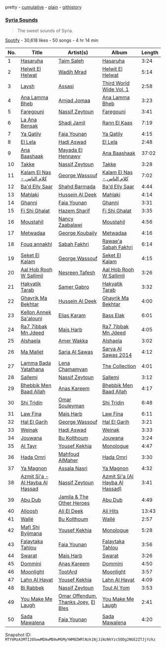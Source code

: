 pretty - [cumulative](/playlists/cumulative/37i9dQZF1DWUyqO4fBh3ob.md) - [plain](/playlists/plain/37i9dQZF1DWUyqO4fBh3ob) - [githistory](https://github.githistory.xyz/mackorone/spotify-playlist-archive/blob/main/playlists/plain/37i9dQZF1DWUyqO4fBh3ob)

### [Syria Sounds](https://open.spotify.com/playlist/37i9dQZF1DWUyqO4fBh3ob)

> The sweet sounds of Syria.

[Spotify](https://open.spotify.com/user/spotify) - 30,618 likes - 50 songs - 4 hr 14 min

| No. | Title | Artist(s) | Album | Length |
|---|---|---|---|---|
| 1 | [Hasaruha](https://open.spotify.com/track/2NsNFfvEllmWsaUfKUOtTp) | [Taim Saleh](https://open.spotify.com/artist/2jjEtWySkQNPU7K9Luu3q2) | [Hasaruha](https://open.spotify.com/album/6ez20CSvppDM756ZpI7RMa) | 3:24 |
| 2 | [Helwit El Helwat](https://open.spotify.com/track/140SsIEUuQkdJl5nMe6OuY) | [Wadih Mrad](https://open.spotify.com/artist/3pQqjrraV2G4bFczsJjMT2) | [Helwit El Helwat](https://open.spotify.com/album/1YjN9eAsvTRTr4jlxDVMJ6) | 5:14 |
| 3 | [Laysh](https://open.spotify.com/track/6cOEsSZeuzPX3V2GgvB4CF) | [Assasi](https://open.spotify.com/artist/1TuHc6zFa31PJpMpvyKZoz) | [Third World Wide Vol\. 1](https://open.spotify.com/album/0hFSce1HiBRXsZaii7qAZh) | 2:58 |
| 4 | [Ana Lamma Bheb](https://open.spotify.com/track/6a4SIj2iNe0mJWyxVrdpCZ) | [Amjad Jomaa](https://open.spotify.com/artist/0R7TVEhwF9mlX4rHlVaTzU) | [Ana Lamma Bheb](https://open.spotify.com/album/3e5Cj4cSq7KHsWbNzO9OcL) | 3:23 |
| 5 | [Faregouni](https://open.spotify.com/track/0q6eOkGHmEyqmzxafulW3X) | [Nassif Zeytoun](https://open.spotify.com/artist/2ieBl5s08uHBwM8sUPvg65) | [Faregouni](https://open.spotify.com/album/2umEHzNN1f2QHe4lGJAsjm) | 3:41 |
| 6 | [La Ana Bensak](https://open.spotify.com/track/1m1MbKuznjpaJcVBHaRBq0) | [Shadi Jamil](https://open.spotify.com/artist/200BwGs3UAf9kQ6e0dllBp) | [Rann El Kaas](https://open.spotify.com/album/4p2g7EyPh4K6SYsmGXdu50) | 7:19 |
| 7 | [Ya Qatily](https://open.spotify.com/track/26cKnuGd9jRiywSwFcVDDI) | [Faia Younan](https://open.spotify.com/artist/2myLHkpmmKy57Jx5CN52pi) | [Ya Qatily](https://open.spotify.com/album/5v7NaWPa24ZAh2p2m0rHHJ) | 4:15 |
| 8 | [El Lela](https://open.spotify.com/track/36o95euYquH3SuXKg6eEXa) | [Hadi Aswad](https://open.spotify.com/artist/7cyJ9VJt6xQRFVJmhvbz6Q) | [El Lela](https://open.spotify.com/album/4fELywmlCmu4dRlTFrt2MT) | 2:48 |
| 9 | [Ana Baashaak](https://open.spotify.com/track/4meyL6OvN5WhJ9JNEsZSeN) | [Mayada El Hennawy](https://open.spotify.com/artist/4KEnL3MuGqQHnaIKdZ1pYz) | [Ana Baashaak](https://open.spotify.com/album/3TBiRcV5BVsFTaqot77WpG) | 37:02 |
| 10 | [Takke](https://open.spotify.com/track/1hnk0ZhStnRSLRq4u2fM7H) | [Nassif Zeytoun](https://open.spotify.com/artist/2ieBl5s08uHBwM8sUPvg65) | [Takke](https://open.spotify.com/album/1BHDLGn3NPPIiQcIS4W9rp) | 3:28 |
| 11 | [Kalam El Nas \- كلام الناس](https://open.spotify.com/track/6XqfBjeQZTgULbx3bCQvta) | [George Wassouf](https://open.spotify.com/artist/7Ddov9nbJDbpgzvBVb7cU1) | [Kalam El Nas \- كلام الناس](https://open.spotify.com/album/5XsIS0WbFrHbTi2g3aRFvU) | 7:02 |
| 12 | [Ba'd Elly Saar](https://open.spotify.com/track/2pzOyjen1j1KRzhbeSljyK) | [Shahd Barmada](https://open.spotify.com/artist/6wwlkaIcFu0b2L2w6xtVRr) | [Ba'd Elly Saar](https://open.spotify.com/album/3smQLsJJVePTMMMcWrMFMG) | 4:44 |
| 13 | [Mahlaki](https://open.spotify.com/track/5u7fv6kikvIUdtlQ2xqDu0) | [Hussein Al Deek](https://open.spotify.com/artist/1QxkWzg3QsYJv6xMXSuVMs) | [Mahlaki](https://open.spotify.com/album/2JBUKhBEh1KTFRUzS4kaMx) | 4:14 |
| 14 | [Ghanni](https://open.spotify.com/track/2GgGGHgNNIIbCOFHxwPjDs) | [Faia Younan](https://open.spotify.com/artist/2myLHkpmmKy57Jx5CN52pi) | [Ghanni](https://open.spotify.com/album/2cqyFEoZX7M6TDtRFlfMSF) | 3:31 |
| 15 | [Fi Shi Ghalat](https://open.spotify.com/track/5wjkLHD9HsO9HT8HNy3Pcg) | [Hazem Sharif](https://open.spotify.com/artist/7rooLEqVQSdhPAG6QDbg2S) | [Fi Shi Ghalat](https://open.spotify.com/album/1XStG3Zk6uhhqBJ4SduBeE) | 3:35 |
| 16 | [Moustahil](https://open.spotify.com/track/6URORXDF7eytWWR07VH6tB) | [Nancy Zaabalawi](https://open.spotify.com/artist/04aGEO8WSIbsk5FEM2BPh5) | [Moustahil](https://open.spotify.com/album/639E6Qim9hlNKHjWvsEqJL) | 4:56 |
| 17 | [Metwadaa](https://open.spotify.com/track/47i3WNZ59Ch7cZrHXeYFhb) | [George Koubaily](https://open.spotify.com/artist/3J7vlOVLXXZRwex8Qt2nFT) | [Metwadaa](https://open.spotify.com/album/0rpKka1NxgkYEvogBStAj2) | 4:16 |
| 18 | [Fouq annakhl](https://open.spotify.com/track/5TLnM9z7xmVMf8ZTrZmz6n) | [Sabah Fakhri](https://open.spotify.com/artist/2rm6vleqjlsZRsxQm3umpg) | [Rawae'a Sabah Fakhri](https://open.spotify.com/album/4ApaCr7XP2xblaNjyh34Tg) | 6:14 |
| 19 | [Seket El Kalam](https://open.spotify.com/track/0EjtL0kIy4jfBfvjFwsGy7) | [George Wassouf](https://open.spotify.com/artist/7Ddov9nbJDbpgzvBVb7cU1) | [Seket El Kalam](https://open.spotify.com/album/3iHidVXC8WXiSAkYYfZtGJ) | 4:15 |
| 20 | [Aal Hob Rooh W Sallimli](https://open.spotify.com/track/1BK9u4OhQv18WPfvGuzTym) | [Nesreen Tafesh](https://open.spotify.com/artist/4e4G7w1BJQ3qpfpsKf6wg2) | [Aal Hob Rooh W Sallimli](https://open.spotify.com/album/78KVbthYIQhnsTksWTaHQ2) | 3:26 |
| 21 | [Hakyatik Tarab](https://open.spotify.com/track/6viPKuCOAcEU0cD88CnCuS) | [Samer Gabro](https://open.spotify.com/artist/2urBIDqLbO2zXPgUAGLrkH) | [Hakyatik Tarab](https://open.spotify.com/album/6n2KNufhAMPBX5mALEEUWb) | 3:32 |
| 22 | [Ghayrik Ma Bekhtar](https://open.spotify.com/track/4pRWh4mIWMrbWxaj69ZGrg) | [Hussein Al Deek](https://open.spotify.com/artist/1QxkWzg3QsYJv6xMXSuVMs) | [Ghayrik Ma Bekhtar](https://open.spotify.com/album/1B2zhLpuoIRshm639SeXVe) | 4:00 |
| 23 | [Kellon Annek Sa'alouni](https://open.spotify.com/track/0BLeRQzUbGk1j1dddtWHSy) | [Elias Karam](https://open.spotify.com/artist/4b9nglUgMKz4Lydbis6IdR) | [Bass Elak](https://open.spotify.com/album/7cqXpOXV2vUj2CxrYUrZX1) | 6:01 |
| 24 | [Ra7 7ibbak Mn Jdeed](https://open.spotify.com/track/5ZiThWWzFLChqM3ijxPjH3) | [Mais Harb](https://open.spotify.com/artist/4QanuerHBNrfWoC9x0ojk5) | [Ra7 7ibbak Mn Jdeed](https://open.spotify.com/album/1ganulkBkR9PjD288vm2Fj) | 4:05 |
| 25 | [Alshaela](https://open.spotify.com/track/6tazOzAb4Z0ocUhOhNrNIy) | [Amer Wakka](https://open.spotify.com/artist/3RTvvsSrGsLIpShyrjGrZb) | [Alshaela](https://open.spotify.com/album/7kP3ciU1cgbPbIup4KIqk0) | 3:02 |
| 26 | [Ma Mallet](https://open.spotify.com/track/1OI4XNIu41l772o9ISTBJi) | [Saria Al Sawas](https://open.spotify.com/artist/3FxDJmY1Dj5bgaGunLoyaZ) | [Sarya Al Sawas 2014](https://open.spotify.com/album/3yG6gpurU66JMHIE0oQk9V) | 4:12 |
| 27 | [Lamma Bada Yatathana](https://open.spotify.com/track/3BhgD8Kun1fXSW1KYTfnEO) | [Lena Chamamyan](https://open.spotify.com/artist/0LH01nWLQote2HIUL87BLc) | [The Collection](https://open.spotify.com/album/2fJ49tfoV8bE0XEQ7eQXq3) | 4:01 |
| 28 | [Sallemi](https://open.spotify.com/track/2I6PXRnHtL6G6YDOM4Ljfo) | [Nassif Zeytoun](https://open.spotify.com/artist/2ieBl5s08uHBwM8sUPvg65) | [Sallemi](https://open.spotify.com/album/3lEELLmqKTFtlkD0pTx83b) | 3:12 |
| 29 | [Bhebbik Men Baad Allah](https://open.spotify.com/track/4Sqi8djOYFInf9UHpacniN) | [Anas Kareem](https://open.spotify.com/artist/03IOvKWtAnWAOVf5864dUS) | [Bhebbik Men Baad Allah](https://open.spotify.com/album/04si7VoDyePF14eWHbhG9k) | 4:17 |
| 30 | [Shi Tridin](https://open.spotify.com/track/1ZNPX01Q2RMjwoAZymgVpx) | [Omar Souleyman](https://open.spotify.com/artist/11dMqVZY4PHgVL80tejvHK) | [Shi Tridin](https://open.spotify.com/album/6gNgy5YfIF4xqxAigQY8KS) | 6:48 |
| 31 | [Law Fina](https://open.spotify.com/track/0K8PqycedBtxFhNmknWF6s) | [Mais Harb](https://open.spotify.com/artist/4QanuerHBNrfWoC9x0ojk5) | [Law Fina](https://open.spotify.com/album/6i64TppqvGbIw0feHLRgNB) | 6:11 |
| 32 | [Hal El Garih](https://open.spotify.com/track/2PxhxoJgeJIgPerBhjLrzQ) | [George Wassouf](https://open.spotify.com/artist/7Ddov9nbJDbpgzvBVb7cU1) | [Hal El Garih](https://open.spotify.com/album/3Bl6meUuub4jAvIEJyyAIl) | 3:21 |
| 33 | [Weinak](https://open.spotify.com/track/7bumYD6nve26RT5D9Vrn29) | [Hadi Aswad](https://open.spotify.com/artist/7cyJ9VJt6xQRFVJmhvbz6Q) | [Weinak](https://open.spotify.com/album/2nPFmJPXDNu4IKHrTIrFyq) | 3:33 |
| 34 | [Jouwana](https://open.spotify.com/track/57Z2cIxwm4ifUhcDxhA0Cv) | [Bu Kolthoum](https://open.spotify.com/artist/58UPSgCUefEHXrtQkPd64B) | [Jouwana](https://open.spotify.com/album/6Gct58maHMB57OcDx0cjfc) | 3:24 |
| 35 | [Al Tayr](https://open.spotify.com/track/3KtalxQzxUlkRVeBWsjEii) | [Yousef Kekhia](https://open.spotify.com/artist/7EhcVdfydM4Hdfv5usdCRw) | [Monologue](https://open.spotify.com/album/1tZH9Nv3aLL1AxJTQNwDHr) | 4:47 |
| 36 | [Hada Omri](https://open.spotify.com/track/39IQHrieaatLwKvZ6iq2aA) | [Mahfoud AlMaher](https://open.spotify.com/artist/4VYdwh1l1CyIp0T4LhOHNI) | [Hada Omri](https://open.spotify.com/album/73W27KjR3AcoPivsmoPGY7) | 3:30 |
| 37 | [Ya Magnon](https://open.spotify.com/track/0Tiq0Glqoi6AFMpiLRLX8M) | [Assala Nasri](https://open.spotify.com/artist/6MQnUjIjnIOfHDFzqBJOAl) | [Ya Magnon](https://open.spotify.com/album/3hFgffTpdfDu4y3fOnOs7X) | 4:32 |
| 38 | [Azmit Si'a \- Al Hayba Al Hassad](https://open.spotify.com/track/4UmFBsrFvdjsc3Z3SoljRz) | [Nassif Zeytoun](https://open.spotify.com/artist/2ieBl5s08uHBwM8sUPvg65) | [Azmit Si'a \(Al Hayba Al Hassad\)](https://open.spotify.com/album/6JfHJELRDNv27HDNrsH17j) | 3:41 |
| 39 | [Abu Dub](https://open.spotify.com/track/4PYYYrvbQZFd0aK8yKeYby) | [Jamila & The Other Heroes](https://open.spotify.com/artist/4SXSjuoWAU7XTyXF9JZcHe) | [Abu Dub](https://open.spotify.com/album/6VcIiBjQaMqCJxNx9Nqq1N) | 4:49 |
| 40 | [Alloosh](https://open.spotify.com/track/5xv6FRGgAvTMDNciqXkV5H) | [Ali El Deek](https://open.spotify.com/artist/33qFtGCQ4HLTagGMaAOn5N) | [Ali Hits](https://open.spotify.com/album/50NsorNvEUNpA8vsrncpOI) | 13:43 |
| 41 | [Wallé](https://open.spotify.com/track/5mJbEJTjxwEhhlccQDm5kd) | [Bu Kolthoum](https://open.spotify.com/artist/58UPSgCUefEHXrtQkPd64B) | [Wallé](https://open.spotify.com/album/0llPrZmYWkRxQnH9o1ERF3) | 2:57 |
| 42 | [Mafi Shi Byijmana](https://open.spotify.com/track/60XhpaaRTAJEgRqMmu2OG8) | [Yousef Kekhia](https://open.spotify.com/artist/7EhcVdfydM4Hdfv5usdCRw) | [Monologue](https://open.spotify.com/album/1tZH9Nv3aLL1AxJTQNwDHr) | 5:28 |
| 43 | [Falaytaka Tahlou](https://open.spotify.com/track/2QC2N9Y3qfyeqFqyizohk6) | [Faia Younan](https://open.spotify.com/artist/2myLHkpmmKy57Jx5CN52pi) | [Falaytaka Tahlou](https://open.spotify.com/album/4fRMjvfPoNSVNkJT0E4GFm) | 3:56 |
| 44 | [Swarat](https://open.spotify.com/track/6jWQ9vgd089Ayk1uws9Fb3) | [Mais Harb](https://open.spotify.com/artist/4QanuerHBNrfWoC9x0ojk5) | [Swarat](https://open.spotify.com/album/2lHuo0CbcdEzTVZNcpk9gE) | 3:26 |
| 45 | [Dommini](https://open.spotify.com/track/3yYxfPZFP3JdIChDo0BQS3) | [Anas Kareem](https://open.spotify.com/artist/03IOvKWtAnWAOVf5864dUS) | [Dommini](https://open.spotify.com/album/7f79BxczEBnQfBLhtOY942) | 4:50 |
| 46 | [Moonlight](https://open.spotify.com/track/58Av9BcX4sUptL5POZ1E8t) | [TootArd](https://open.spotify.com/artist/7nSWA1659h0Vb1EyjJdSFV) | [Moonlight](https://open.spotify.com/album/4mt4eTy3AkiPWplcJ1SQcZ) | 3:57 |
| 47 | [Lahn Al Hayat](https://open.spotify.com/track/06Sme47uE8eKah9Nm20EWg) | [Yousef Kekhia](https://open.spotify.com/artist/7EhcVdfydM4Hdfv5usdCRw) | [Lahn Al Hayat](https://open.spotify.com/album/2ZgXApAMMNi9JUmuYPLXpi) | 4:09 |
| 48 | [Bi Rabbek](https://open.spotify.com/track/2Dz7tYyOAhkS0LQfPfNWqx) | [Nassif Zeytoun](https://open.spotify.com/artist/2ieBl5s08uHBwM8sUPvg65) | [Toul Al Yom](https://open.spotify.com/album/0upYlirnsgOyUQo7m8SZmJ) | 3:53 |
| 49 | [You Make Me Laugh](https://open.spotify.com/track/1kTR3L90ODiEPY5cXLvHew) | [Omar Offendum](https://open.spotify.com/artist/5gxANVcKbp8iPNLgAo7DhA), [Thanks Joey](https://open.spotify.com/artist/4fOizZJsCaT3RYpqNdeGKk), [El Bles](https://open.spotify.com/artist/13jGZidP6rRBpqAQUTZLhL) | [You Make Me Laugh](https://open.spotify.com/album/1gHpXCOHGd6Fy59HY5mi6Q) | 2:41 |
| 50 | [Sada Mawalena](https://open.spotify.com/track/6AeXuT4ACtOnqQgvkNOZjj) | [Faia Younan](https://open.spotify.com/artist/2myLHkpmmKy57Jx5CN52pi) | [Sada Mawalena](https://open.spotify.com/album/01tB0ZPHDIz4aQJ6U53BJ7) | 4:20 |

Snapshot ID: `MTY0MzA3MTI2OSwwMDAwMDAwMGMyYWM0ZWRlNzk1NjJiNzNkYzc5ODg2NGE2ZTJjYzkz`